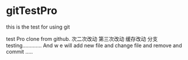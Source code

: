 # gitTestPro
this is the test for using git

test Pro clone from github.
次二次改动
第三次改动
缓存改动
分支
testing............. And w e will add new file and change file and remove and commit .....

